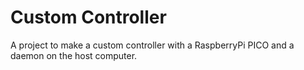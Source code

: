 # Custom Controller
A project to make a custom controller with a RaspberryPi PICO and a daemon on the host computer.
